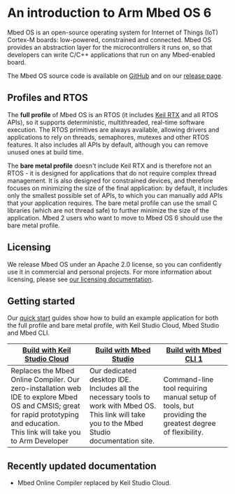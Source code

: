 # An introduction to Arm Mbed OS 6

Mbed OS is an open-source operating system for Internet of Things (IoT) Cortex-M boards: low-powered, constrained and connected. Mbed OS provides an abstraction layer for the microcontrollers it runs on, so that developers can write C/C++ applications that run on any Mbed-enabled board.

The Mbed OS source code is available on [GitHub](https://github.com/ARMmbed/mbed-os) and on our [release page](https://os.mbed.com/releases/).

## Profiles and RTOS

The **full profile** of Mbed OS is an RTOS (it includes [Keil RTX](https://www2.keil.com/mdk5/cmsis/rtx) and all RTOS APIs), so it supports deterministic, multithreaded, real-time software execution. The RTOS primitives are always available, allowing drivers and applications to rely on threads, semaphores, mutexes and other RTOS features. It also includes all APIs by default, although you can remove unused ones at build time.

The **bare metal profile** doesn't include Keil RTX and is therefore not an RTOS - it is designed for applications that do not require complex thread management. It is also designed for constrained devices, and therefore focuses on minimizing the size of the final application: by default, it includes only the smallest possible set of APIs, to which you can manually add APIs that your application requires. The bare metal profile can use the small C libraries (which are not thread safe) to further minimize the size of the application. Mbed 2 users who want to move to Mbed OS 6 should use the bare metal profile.

## Licensing

We release Mbed OS under an Apache 2.0 license, so you can confidently use it in commercial and personal projects. For more information about licensing, please see [our licensing documentation](../contributing/license.html).

## Getting started

Our [quick start](../quick-start/index.html) guides show how to build an example application for both the full profile and bare metal profile, with Keil Studio Cloud, Mbed Studio and Mbed CLI.

| [Build with Keil Studio Cloud](https://developer.arm.com/documentation/102497/1-5/Tutorials/Get-started-with-an-Mbed-OS-Blinky-example) | [Build with Mbed Studio](https://os.mbed.com/docs/mbed-studio/current/getting-started/index.html) | [Build with Mbed CLI 1](../quick-start/build-with-mbed-cli.html) |
| --- | --- | --- |
| Replaces the Mbed Online Compiler. Our zero-installation web IDE to explore Mbed OS and CMSIS; great for rapid prototyping and education. <br>This link will take you to Arm Developer | Our dedicated desktop IDE. Includes all the necessary tools to work with Mbed OS. <br>This link will take you to the Mbed Studio documentation site. | Command-line tool requiring manual setup of tools, but providing the greatest degree of flexibility. |

## Recently updated documentation

- Mbed Online Compiler replaced by Keil Studio Cloud.

